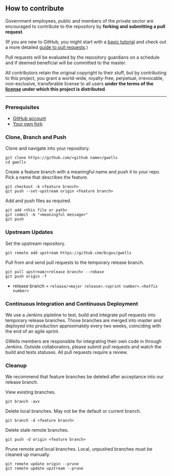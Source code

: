 ## How to contribute

Government employees, public and members of the private sector are encouraged to contribute to the repository by **forking and submitting a pull request**.

(If you are new to GitHub, you might start with a [basic tutorial](https://help.github.com/articles/set-up-git) and check out a more detailed [guide to pull requests](https://help.github.com/articles/using-pull-requests/).)

Pull requests will be evaluated by the repository guardians on a schedule and if deemed beneficial will be committed to the master.

All contributors retain the original copyright to their stuff, but by contributing to this project, you grant a world-wide, royalty-free, perpetual, irrevocable, non-exclusive, transferable license to all users **under the terms of the [license](https://github.com/bcgov/gwells/blob/master/LICENSE) under which this project is distributed**.

---

### Prerequisites

* [GitHub account](https://github.com/join)
* [Your own fork](https://github.com/bcgov/gwells/fork)

### Clone, Branch and Push

Clone and navigate into your repository.

```
git clone https://github.com/<github name>/gwells
cd gwells
```

Create a feature branch with a meaningful name and push it to your repo.  Pick a name that describes the feature.

```
git checkout -b <feature branch>
git push --set-upstream origin <feature branch>
```

Add and push files as required.

```
git add <this file or path>
git commit -m "<meaningful message>"
git push
```

### Upstream Updates

Set the upstream repository.

```
git remote add upstream https://github.com/bcgov/gwells
```

Pull from and send pull requests to the temporary release branch.

```
git pull upstream/<release branch> --rebase
git push origin -f
```

* release branch = ```release/<major release>.<sprint number>.<hotfix number>```

### Continuous Integration and Continuous Deployment

We use a Jenkins pipleline to test, build and integrate pull requests into temporary release branches.  Those branches are merged into master and deployed into production approximately every two weeks, coinciding with the end of an agile sprint.

GWells members are responsible for integrating their own code in through Jenkins.  Outside collaborators, please submit pull requests and watch the build and tests statuses.  All pull requests require a review.

### Cleanup

We recommend that feature branches be deleted after acceptance into our release branch.

View existing branches.

```
git branch -avv
```

Delete local branches.  May not be the default or current branch.
```
git branch -d <feature branch>
```

Delete stale remote branches.

```
git push -d origin <feature branch>
```

Prune remote and local branches.  Local, unpushed branches must be cleaned up manually.

```
git remote update origin --prune
git remote update upstream --prune
```
